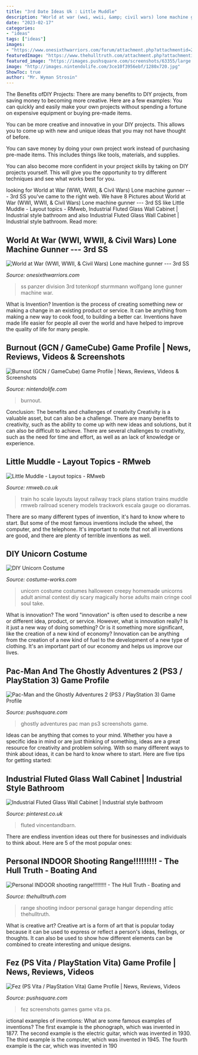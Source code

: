 ```yaml
---
title: "3rd Date Ideas Uk : Little Muddle"
description: "World at war (wwi, wwii, &amp; civil wars) lone machine gunner --- 3rd ss"
date: "2023-02-17"
categories:
- "ideas"
tags: ["ideas"]
images:
- "https://www.onesixthwarriors.com/forum/attachment.php?attachmentid=292381&amp;stc=1&amp;d=1404467150"
featuredImage: "https://www.thehulltruth.com/attachment.php?attachmentid=296593&amp;stc=1&amp;d=1358561245"
featured_image: "https://images.pushsquare.com/screenshots/63355/large.jpg"
image: "http://images.nintendolife.com/3ce10f3956ebf/1280x720.jpg"
ShowToc: true
author: "Mr. Wyman Strosin"
---
```



The Benefits ofDIY Projects:
There are many benefits to DIY projects, from saving money to becoming more creative. Here are a few examples: 
You can quickly and easily make your own projects without spending a fortune on expensive equipment or buying pre-made items. 

You can be more creative and innovative in your DIY projects. This allows you to come up with new and unique ideas that you may not have thought of before. 

You can save money by doing your own project work instead of purchasing pre-made items. This includes things like tools, materials, and supplies. 

You can also become more confident in your project skills by taking on DIY projects yourself. This will give you the opportunity to try different techniques and see what works best for you.

	

		
looking for World at War (WWI, WWII, &amp; Civil Wars) Lone machine gunner --- 3rd SS you've came to the right web. We have 8 Pictures about World at War (WWI, WWII, &amp; Civil Wars) Lone machine gunner --- 3rd SS like Little Muddle - Layout topics - RMweb, Industrial Fluted Glass Wall Cabinet | Industrial style bathroom and also Industrial Fluted Glass Wall Cabinet | Industrial style bathroom. Read more:
		
    
## World At War (WWI, WWII, &amp; Civil Wars) Lone Machine Gunner --- 3rd SS

<img loading=lazy src="https://www.onesixthwarriors.com/forum/attachment.php?attachmentid=292381&amp;stc=1&amp;d=1404467150" onerror="this.onerror=null;this.src='https://tse2.mm.bing.net/th?id=OIP.AXLeRmnn6IfJewZqKighLgHaE7&amp;pid=15.1';" alt="World at War (WWI, WWII, &amp; Civil Wars) Lone machine gunner --- 3rd SS">

_Source: onesixthwarriors.com_

>ss panzer division 3rd totenkopf sturmmann wolfgang lone gunner machine war. 

	

What is Invention?
Invention is the process of creating something new or making a change in an existing product or service. It can be anything from making a new way to cook food, to building a better car. Inventions have made life easier for people all over the world and have helped to improve the quality of life for many people.

    
## Burnout (GCN / GameCube) Game Profile | News, Reviews, Videos &amp; Screenshots

<img loading=lazy src="http://images.nintendolife.com/3ce10f3956ebf/1280x720.jpg" onerror="this.onerror=null;this.src='https://tse1.mm.bing.net/th?id=OIP.JMXjcTxxM0Y6-qczUYY7fwHaEK&amp;pid=15.1';" alt="Burnout (GCN / GameCube) Game Profile | News, Reviews, Videos &amp; Screenshots">

_Source: nintendolife.com_

>burnout. 

	

Conclusion: The benefits and challenges of creativity
Creativity is a valuable asset, but can also be a challenge. There are many benefits to creativity, such as the ability to come up with new ideas and solutions, but it can also be difficult to achieve. There are several challenges to creativity, such as the need for time and effort, as well as an lack of knowledge or experience.

    
## Little Muddle - Layout Topics - RMweb

<img loading=lazy src="http://www.rmweb.co.uk/community/uploads/monthly_03_2017/post-8925-0-63447800-1489343910.jpg" onerror="this.onerror=null;this.src='https://tse3.mm.bing.net/th?id=OIP.sZjd7a4xPMnl0JVNITUvOAHaKa&amp;pid=15.1';" alt="Little Muddle - Layout topics - RMweb">

_Source: rmweb.co.uk_

>train ho scale layouts layout railway track plans station trains muddle rmweb railroad scenery models trackwork escala gauge oo dioramas. 

	

There are so many different types of invention, it's hard to know where to start. But some of the most famous inventions include the wheel, the computer, and the telephone. It's important to note that not all inventions are good, and there are plenty of terrible inventions as well.

    
## DIY Unicorn Costume

<img loading=lazy src="http://photos.costume-works.com/full/unicorn.jpg" onerror="this.onerror=null;this.src='https://tse1.mm.bing.net/th?id=OIP.MHXpxWbotMyNsOmdDQT7sgHaNJ&amp;pid=15.1';" alt="DIY Unicorn Costume">

_Source: costume-works.com_

>unicorn costume costumes halloween creepy homemade unicorns adult animal contest diy scary magically horse adults main cringe cool soul take. 

	

What is innovation?
The word "innovation" is often used to describe a new or different idea, product, or service. However, what is innovation really? Is it just a new way of doing something? Or is it something more significant, like the creation of a new kind of economy?
Innovation can be anything from the creation of a new kind of fuel to the development of a new type of clothing. It's an important part of our economy and helps us improve our lives.

    
## Pac-Man And The Ghostly Adventures 2 (PS3 / PlayStation 3) Game Profile

<img loading=lazy src="https://images.pushsquare.com/screenshots/63355/large.jpg" onerror="this.onerror=null;this.src='https://tse2.mm.bing.net/th?id=OIP.Lpa9l0NqAoQ-ldbTzEcRJgHaEK&amp;pid=15.1';" alt="Pac-Man and the Ghostly Adventures 2 (PS3 / PlayStation 3) Game Profile">

_Source: pushsquare.com_

>ghostly adventures pac man ps3 screenshots game. 

	

Ideas can be anything that comes to your mind. Whether you have a specific idea in mind or are just thinking of something, ideas are a great resource for creativity and problem solving. With so many different ways to think about ideas, it can be hard to know where to start. Here are five tips for getting started: 

    
## Industrial Fluted Glass Wall Cabinet | Industrial Style Bathroom

<img loading=lazy src="https://i.pinimg.com/736x/c2/90/27/c290275932c28a4eba80b954cb4933df.jpg" onerror="this.onerror=null;this.src='https://tse1.mm.bing.net/th?id=OIP.PJiyJ9Nt28Kjb-GoO6FAGgHaLH&amp;pid=15.1';" alt="Industrial Fluted Glass Wall Cabinet | Industrial style bathroom">

_Source: pinterest.co.uk_

>fluted vincentandbarn. 

	

There are endless invention ideas out there for businesses and individuals to think about. Here are 5 of the most popular ones:

    
## Personal INDOOR Shooting Range!!!!!!!!! - The Hull Truth - Boating And

<img loading=lazy src="https://www.thehulltruth.com/attachment.php?attachmentid=296593&amp;stc=1&amp;d=1358561245" onerror="this.onerror=null;this.src='https://tse1.mm.bing.net/th?id=OIP.QtYIPkRItHtmfkM16RRCUQHaEb&amp;pid=15.1';" alt="Personal INDOOR shooting range!!!!!!!!! - The Hull Truth - Boating and">

_Source: thehulltruth.com_

>range shooting indoor personal garage hangar depending attic thehulltruth. 

	

What is creative art?
Creative art is a form of art that is popular today because it can be used to express or reflect a person's ideas, feelings, or thoughts. It can also be used to show how different elements can be combined to create interesting and unique designs.

    
## Fez (PS Vita / PlayStation Vita) Game Profile | News, Reviews, Videos

<img loading=lazy src="http://images.pushsquare.com/screenshots/57088/large.jpg" onerror="this.onerror=null;this.src='https://tse4.mm.bing.net/th?id=OIP.WP4g7wnd6s46HYoQiXrm8gHaEK&amp;pid=15.1';" alt="Fez (PS Vita / PlayStation Vita) Game Profile | News, Reviews, Videos">

_Source: pushsquare.com_

>fez screenshots games game vita ps. 

	

ictional examples of inventions: What are some famous examples of inventions?
The first example is the phonograph, which was invented in 1877. The second example is the electric guitar, which was invented in 1930. The third example is the computer, which was invented in 1945. The fourth example is the car, which was invented in 190
